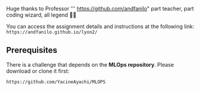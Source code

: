 Huge thanks to Professor ''' https://github.com/andfanilo" part teacher, part coding wizard, all legend 🧙‍♂️ 
 
You can access the assignment details and instructions at the following link:
``` https://andfanilo.github.io/lyon2/ ```

## Prerequisites

There is a challenge that depends on the **MLOps repository**. Please download or clone it first:

``` https://github.com/YacineAyachi/MLOPS ```
